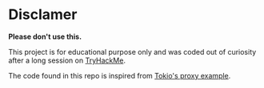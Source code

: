 # Disclamer
**Please don't use this.**

This project is for educational purpose only and was coded out of curiosity after a long session on [TryHackMe](https://tryhackme.com/).

The code found in this repo is inspired from  [Tokio's proxy example](https://github.com/tokio-rs/tokio/blob/ce9697f2a24d6c407a518a3a0b68c9db11e72ad3/examples/proxy.rs).